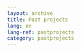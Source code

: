 ```yaml
---
layout: archive
title: Past projects
lang: en
lang-ref: pastprojects
category: pastprojects
---
```


<!-- Things I've worked on in the past. -->

<!-- TODO reorganize stanfordblog, beoi, kcb? -->
